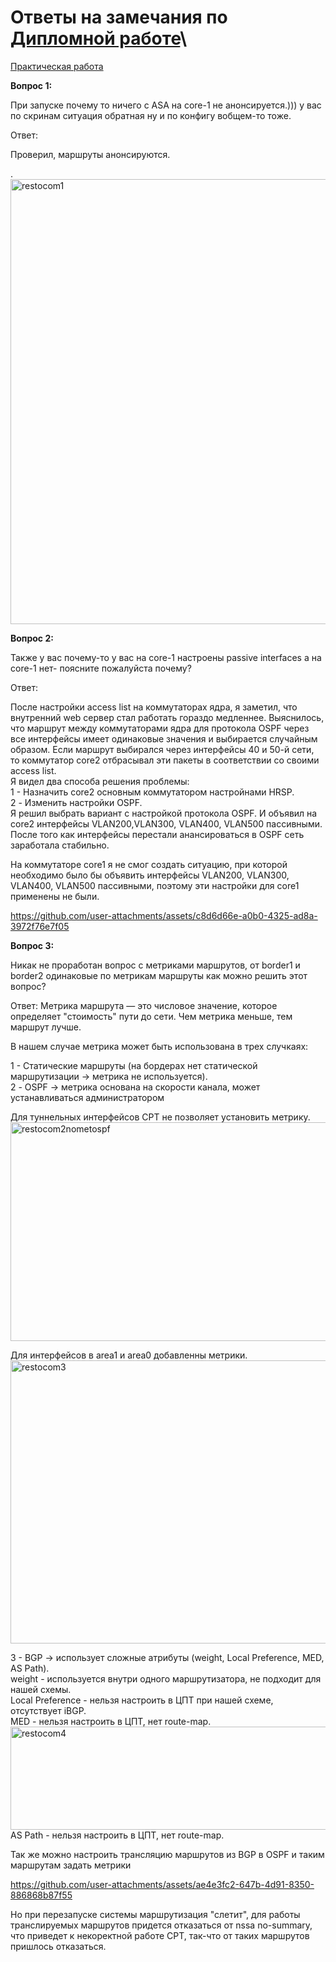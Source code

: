 # Ответы на замечания по [Дипломной работе](https://github.com/Targitay99/ntw-diplom)\
[Практическая работа](https://github.com/Targitay99/ntw-diplom/blob/main/Files/My_work_ver2.pkt)

**Вопрос 1:**

 При запуске почему то ничего с ASA на core-1 не анонсируется.)))
 у вас по скринам ситуация обратная ну и по конфигу вобщем-то тоже.
 
Ответ: 
 
 Проверил, маршруты анонсируются. 
 
.<img width="709" height="712" alt="restocom1" src="https://github.com/user-attachments/assets/cfc25eeb-4131-4e8a-9b3c-b673067bd93e" />


 **Вопрос 2:**
 
Также у вас почему-то у вас на core-1 настроены passive interfaces а на core-1 нет- поясните пожалуйста почему?
 
Ответ: 

 После настройки access list на коммутаторах ядра, я заметил, что внутренний web сервер стал работать гораздо медленнее.
Выяснилось, что маршрут между коммутаторами ядра для протокола OSPF через все интерфейсы имеет одинаковые значения 
и выбирается случайным образом. Если маршрут выбирался через интерфейсы 40 и 50-й сети, то коммутатор core2 отбрасывал
эти пакеты в соответствии со своими access list.\
 Я видел два способа решения проблемы:\
 1 - Назначить core2 основным коммутатором настройнами HRSP.\
 2 - Изменить настройки OSPF.\
Я решил выбрать вариант с настройкой протокола OSPF. И объявил на core2 интерфейсы VLAN200,VLAN300, VLAN400,
VLAN500 пассивными. После того как интерфейсы перестали анансироваться в OSPF сеть заработала стабильно. 

 На коммутаторе core1 я не смог создать ситуацию, при которой необходимо было бы объявить интерфейсы VLAN200,
 VLAN300, VLAN400, VLAN500 пассивными, поэтому эти настройки для core1 применены не были.
 

https://github.com/user-attachments/assets/c8d6d66e-a0b0-4325-ad8a-3972f76e7f05


 **Вопрос 3:**


 Никак не проработан вопрос с метриками маршрутов, от border1 и border2 одинаковые по метрикам маршруты как можно 
 решить этот вопрос?

Ответ: 
 Метрика маршрута — это числовое значение, которое определяет "стоимость" пути до сети. Чем метрика меньше, тем маршрут лучше.

 В нашем случае метрика может быть использована в трех случкаях:

 1 - Статические маршруты (на бордерах нет статической маршрутизации → метрика не используется).\
 2 - OSPF → метрика основана на скорости канала, может устанавливаться администратором

   Для туннельных интерфейсов CPT не позволяет установить метрику.\
   <img width="673" height="350" alt="restocom2nometospf" src="https://github.com/user-attachments/assets/6f6dc65a-d030-4aaa-bd4d-1d8b6a6fa146" />
   
 
   Для интерфейсов в area1 и area0 добавленны метрики.\
    <img width="1364" height="453" alt="restocom3" src="https://github.com/user-attachments/assets/432b69e0-c6f1-4e6a-9af7-7c9b0fd21976" />


 3 - BGP → использует сложные атрибуты (weight, Local Preference, MED, AS Path).\
    weight - используется внутри одного маршрутизатора, не подходит для нашей схемы.\
    Local Preference - нельзя настроить в ЦПТ при нашей схеме, отсутствует iBGP.\
    MED - нельзя настроить в ЦПТ, нет route-map.\
    <img width="831" height="165" alt="restocom4" src="https://github.com/user-attachments/assets/55e172ed-d0c7-4b24-af01-8a6a8a4560f6" />\
    AS Path - нельзя настроить в ЦПТ, нет route-map.

Так же можно настроить трансляцию маршрутов из BGP в OSPF и таким маршрутам задать метрики

https://github.com/user-attachments/assets/ae4e3fc2-647b-4d91-8350-886868b87f55

Но при перезапуске системы маршрутизация "слетит", для работы транслируемых маршрутов придется
отказаться от nssa no-summary, что приведет к некоректной работе CPT, так-что от таких 
маршрутов пришлось отказаться.
  





